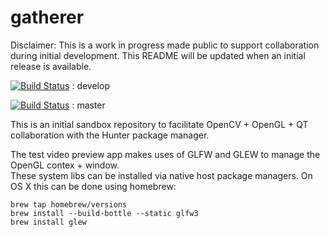 # gatherer

Disclaimer: This is a work in progress made public to support collaboration during initial development.  This README will be updated when an initial release is available.

[![Build Status](https://travis-ci.org/headupinclouds/gatherer.svg?branch=develop)](https://travis-ci.org/headupinclouds/gatherer) : develop


[![Build Status](https://travis-ci.org/headupinclouds/gatherer.svg?branch=master)](https://travis-ci.org/headupinclouds/gatherer) : master

This is an initial sandbox repository to facilitate OpenCV + OpenGL + QT collaboration with the Hunter package manager.

The test video preview app makes uses of GLFW and GLEW to manage the OpenGL contex + window.  
These system libs can be installed via native host package managers.
On OS X this can be done using homebrew:

```
brew tap homebrew/versions
brew install --build-bottle --static glfw3
brew install glew
```

